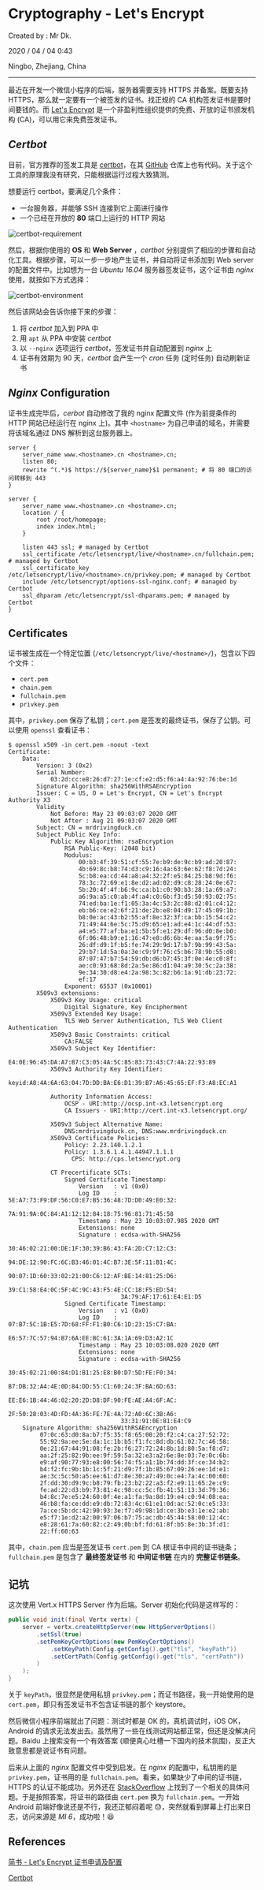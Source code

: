 # Cryptography - Let's Encrypt

Created by : Mr Dk.

2020 / 04 / 04 0:43

Ningbo, Zhejiang, China

---

最近在开发一个微信小程序的后端，服务器需要支持 HTTPS 并备案。既要支持 HTTPS，那么就一定要有一个被签发的证书。找正规的 CA 机构签发证书是要时间要钱的。而 [Let's Encrypt](https://letsencrypt.org/) 是一个非盈利性组织提供的免费、开放的证书颁发机构 (CA)，可以用它来免费签发证书。

## *Certbot*

目前，官方推荐的签发工具是 [certbot](https://certbot.eff.org/)，在其 [GitHub](https://github.com/certbot/certbot) 仓库上也有代码。关于这个工具的原理我没有研究，只能根据运行过程大致猜测。

想要运行 certbot，要满足几个条件：

- 一台服务器，并能够 SSH 连接到它上面进行操作
- 一个已经在开放的 **80** 端口上运行的 HTTP 网站

![certbot-requirement](../img/certbot-requirement.png)

然后，根据你使用的 **OS** 和 **Web Server** ，*certbot* 分别提供了相应的步骤和自动化工具。根据步骤，可以一步一步地产生证书，并自动将证书添加到 Web server 的配置文件中。比如想为一台 *Ubuntu 16.04* 服务器签发证书，这个证书由 *nginx* 使用，就按如下方式选择：

![certbot-environment](../img/certbot-environment.png)

然后该网站会告诉你接下来的步骤：

1. 将 *certbot* 加入到 PPA 中
2. 用 `apt` 从 PPA 中安装 *certbot*
3. 以 `--nginx` 选项运行 *certbot*，签发证书并自动配置到 *nginx* 上
4. 证书有效期为 90 天，*certbot* 会产生一个 *cron* 任务 (定时任务) 自动刷新证书

## *Nginx* Configuration

证书生成完毕后，*cerbot* 自动修改了我的 nginx 配置文件 (作为前提条件的 HTTP 网站已经运行在 nginx 上)。其中 `<hostname>` 为自己申请的域名，并需要将该域名通过 DNS 解析到这台服务器上。

```nginx
server {
    server_name www.<hostname>.cn <hostname>.cn;
    listen 80;
    rewrite ^(.*)$ https://${server_name}$1 permanent; # 将 80 端口的访问转移到 443
}

server {
    server_name www.<hostname>.cn <hostname>.cn;
    location / {
        root /root/homepage;
        index index.html;
    }

    listen 443 ssl; # managed by Certbot
    ssl_certificate /etc/letsencrypt/live/<hostname>.cn/fullchain.pem; # managed by Certbot
    ssl_certificate_key /etc/letsencrypt/live/<hostname>.cn/privkey.pem; # managed by Certbot
    include /etc/letsencrypt/options-ssl-nginx.conf; # managed by Certbot
    ssl_dhparam /etc/letsencrypt/ssl-dhparams.pem; # managed by Certbot
}
```

## Certificates

证书被生成在一个特定位置 (`/etc/letsencrypt/live/<hostname>/`)，包含以下四个文件：

- `cert.pem`
- `chain.pem`
- `fullchain.pem`
- `privkey.pem`

其中，`privkey.pem` 保存了私钥；`cert.pem` 是签发的最终证书，保存了公钥。可以使用 `openssl` 查看证书：

```console
$ openssl x509 -in cert.pem -noout -text 
Certificate:
    Data:
        Version: 3 (0x2)
        Serial Number:
            03:2d:cc:e8:26:d7:27:1e:cf:e2:d5:f6:a4:4a:92:76:be:1d
        Signature Algorithm: sha256WithRSAEncryption
        Issuer: C = US, O = Let's Encrypt, CN = Let's Encrypt Authority X3
        Validity
            Not Before: May 23 09:03:07 2020 GMT
            Not After : Aug 21 09:03:07 2020 GMT
        Subject: CN = mrdrivingduck.cn
        Subject Public Key Info:
            Public Key Algorithm: rsaEncryption
                RSA Public-Key: (2048 bit)
                Modulus:
                    00:b3:4f:39:51:cf:55:7e:b9:de:9c:b9:ad:20:87:
                    4b:69:8c:b8:74:d3:c9:16:4a:63:6e:62:f8:7d:24:
                    5c:b8:ea:cd:44:a8:a4:32:2f:e5:84:25:b8:9d:f6:
                    78:3c:72:69:e1:8e:d2:ad:02:d9:c8:28:24:0e:67:
                    5b:20:4f:4f:b6:9c:ca:b1:c0:90:b3:28:1a:69:a7:
                    a6:9a:a5:c0:ab:4f:a4:c0:6b:f3:d5:50:93:02:75:
                    74:ed:ba:1e:f1:05:3a:4c:53:2c:88:d2:01:c4:12:
                    eb:b6:ce:e2:6f:21:de:2b:e8:04:d9:17:45:09:1b:
                    b8:0e:ac:43:b2:55:af:8e:32:3f:ca:bb:15:54:c2:
                    71:49:44:6e:5c:75:d9:65:e1:ad:e4:1c:44:df:53:
                    a4:e5:77:af:ba:e1:5b:5f:e1:29:df:96:d0:8e:b0:
                    6f:06:48:b9:e1:16:47:e8:d6:6b:4e:aa:5a:9f:75:
                    26:df:d9:1f:b5:fe:74:29:9d:17:b7:9b:99:43:5a:
                    29:b7:1d:5a:0a:3e:c9:9f:76:c5:b6:78:9b:55:d8:
                    87:07:47:b7:54:59:db:d6:b7:45:3f:0e:4e:c0:8f:
                    ae:c0:93:68:8d:2a:5e:86:d1:04:a9:30:5c:2a:38:
                    9e:34:30:d8:e4:2a:98:3c:82:b6:1a:91:db:23:72:
                    ef:17
                Exponent: 65537 (0x10001)
        X509v3 extensions:
            X509v3 Key Usage: critical
                Digital Signature, Key Encipherment
            X509v3 Extended Key Usage:
                TLS Web Server Authentication, TLS Web Client Authentication
            X509v3 Basic Constraints: critical
                CA:FALSE
            X509v3 Subject Key Identifier:
                E4:0E:96:45:DA:A7:B7:C3:05:4A:5C:85:83:73:43:C7:4A:22:93:89
            X509v3 Authority Key Identifier:
                keyid:A8:4A:6A:63:04:7D:DD:BA:E6:D1:39:B7:A6:45:65:EF:F3:A8:EC:A1

            Authority Information Access:
                OCSP - URI:http://ocsp.int-x3.letsencrypt.org
                CA Issuers - URI:http://cert.int-x3.letsencrypt.org/

            X509v3 Subject Alternative Name:
                DNS:mrdrivingduck.cn, DNS:www.mrdrivingduck.cn
            X509v3 Certificate Policies:
                Policy: 2.23.140.1.2.1
                Policy: 1.3.6.1.4.1.44947.1.1.1
                  CPS: http://cps.letsencrypt.org

            CT Precertificate SCTs:
                Signed Certificate Timestamp:
                    Version   : v1 (0x0)
                    Log ID    : 5E:A7:73:F9:DF:56:C0:E7:B5:36:48:7D:D0:49:E0:32:
                                7A:91:9A:0C:84:A1:12:12:84:18:75:96:81:71:45:58
                    Timestamp : May 23 10:03:07.985 2020 GMT
                    Extensions: none
                    Signature : ecdsa-with-SHA256
                                30:46:02:21:00:DE:1F:30:39:B6:43:FA:2D:C7:12:C3:
                                94:DE:12:90:FC:6C:B3:46:01:4C:B7:3E:5F:11:B1:4C:
                                90:07:1D:60:33:02:21:00:C6:12:AF:BE:14:81:25:D6:
                                39:C1:58:E4:0C:5F:4C:9C:43:F5:4E:CC:18:F5:ED:54:
                                3A:79:AF:17:61:E4:E1:D5
                Signed Certificate Timestamp:
                    Version   : v1 (0x0)
                    Log ID    : 07:B7:5C:1B:E5:7D:68:FF:F1:B0:C6:1D:23:15:C7:BA:
                                E6:57:7C:57:94:B7:6A:EE:BC:61:3A:1A:69:D3:A2:1C
                    Timestamp : May 23 10:03:08.020 2020 GMT
                    Extensions: none
                    Signature : ecdsa-with-SHA256
                                30:45:02:21:00:84:D1:B1:25:E8:B0:D7:5D:FE:F0:34:
                                B7:DB:32:A4:4E:0D:84:DD:55:C1:60:24:3F:BA:6D:63:
                                EE:E6:1B:44:46:02:20:2D:D8:DF:90:FE:AE:A4:6F:AC:
                                2F:50:28:03:4D:FD:4A:36:FE:7E:4A:72:A0:6C:3B:A6:
                                33:31:91:0E:81:E4:C9
    Signature Algorithm: sha256WithRSAEncryption
         07:0c:63:d0:8a:b7:f5:35:f8:65:00:20:f2:c4:ca:27:52:72:
         55:92:9a:ee:5e:da:1c:1b:b5:f1:fc:8d:db:61:02:7c:46:58:
         0e:21:67:44:91:08:fe:2b:f6:27:72:24:8b:1d:80:5a:f8:d7:
         aa:2f:25:82:9b:ee:9f:59:5a:32:e3:a2:6e:8e:03:7e:0c:6b:
         e9:af:90:77:93:e8:00:56:74:f5:a1:1b:74:dd:3f:ce:34:b2:
         b4:f2:fc:9b:1b:1c:5f:21:d9:7f:1b:85:67:09:26:ee:1d:e1:
         ae:3c:5c:50:a5:ee:61:d7:8e:30:a7:49:0c:e4:7a:4c:00:60:
         2f:dd:30:d9:9c:b8:79:fb:23:b2:22:a3:f2:e9:11:65:2e:c9:
         fe:ad:22:d3:b9:73:81:4c:98:cc:5c:fb:41:51:13:3d:79:36:
         b4:8c:7e:e5:24:60:0f:4e:a1:fa:9a:8d:19:e4:c0:94:08:ea:
         46:b8:fa:ce:dd:e9:db:72:83:4c:61:e1:0d:ac:52:0c:e5:33:
         7a:ce:5b:dc:42:90:93:3e:f7:49:98:1d:ce:3b:e3:1e:e2:ab:
         e5:f7:1e:d2:a2:00:97:06:b7:75:ac:db:45:44:58:00:12:4c:
         e8:28:61:7a:60:82:c2:49:0b:bf:fd:61:8f:b5:8e:3b:3f:d1:
         22:ff:60:63
```

其中，`chain.pem` 应当是签发证书 `cert.pem` 到 CA 根证书中间的证书链条；`fullchain.pem` 是包含了 **最终签发证书** 和 **中间证书链** 在内的 **完整证书链条**。

## **记坑**

这次使用 Vert.x HTTPS Server 作为后端。Server 初始化代码是这样写的：

```java
public void init(final Vertx vertx) {
    server = vertx.createHttpServer(new HttpServerOptions()
        .setSsl(true)
        .setPemKeyCertOptions(new PemKeyCertOptions()
            .setKeyPath(Config.getConfig().get("tls", "keyPath"))
            .setCertPath(Config.getConfig().get("tls", "certPath"))
        )
    );
}
```

关于 `keyPath`，很显然是使用私钥 `privkey.pem`；而证书路径，我一开始使用的是 `cert.pem`，即只有签发证书不包含证书链的那个 keystore。

然后微信小程序前端就出了问题：测试时都是 OK 的，真机调试时，iOS OK，Android 的请求无法发出去。虽然用了一些在线测试网站都正常，但还是没解决问题。Baidu 上搜索没有一个有效答案 (顺便真心吐槽一下国内的技术氛围)，反正大致意思都是说证书有问题。

后来从上面的 *nginx* 配置文件中受到启发。在 *nginx* 的配置中，私钥用的是 `privkey.pem`，证书用的是 `fullchain.pem`。看来，如果缺少了中间的证书链，HTTPS 的认证不能成功。另外还在 [StackOverflow](https://stackoverflow.com/questions/54305577/lets-encrypt-with-vert-x) 上找到了一个相关的具体问题。于是按照答案，将证书的路径由 `cert.pem` 换为 `fullchain.pem`。一开始 Android 前端好像说还是不行，我还正郁闷着呢 😓，突然就看到屏幕上打出来日志，访问来源是 *MI 6*，成功啦！😆

## References

[简书 - Let's Encrypt 证书申请及配置](https://www.jianshu.com/p/1a792f87b6fe)

[Certbot](https://certbot.eff.org/)

